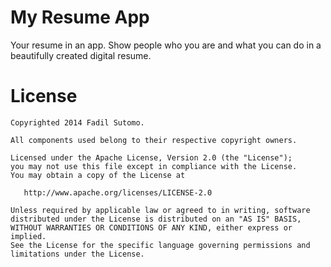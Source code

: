 # My Resume App

Your resume in an app.
Show people who you are and what you can do in a beautifully created digital resume.

# License

    Copyrighted 2014 Fadil Sutomo.

    All components used belong to their respective copyright owners.

    Licensed under the Apache License, Version 2.0 (the "License");
    you may not use this file except in compliance with the License.
    You may obtain a copy of the License at

       http://www.apache.org/licenses/LICENSE-2.0

    Unless required by applicable law or agreed to in writing, software
    distributed under the License is distributed on an "AS IS" BASIS,
    WITHOUT WARRANTIES OR CONDITIONS OF ANY KIND, either express or implied.
    See the License for the specific language governing permissions and
    limitations under the License.